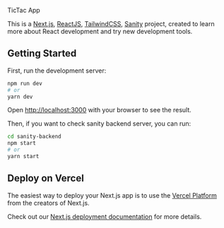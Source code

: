 TicTac App

This is a [Next.js](https://nextjs.org/), [ReactJS](https://reactjs.org/), [TailwindCSS](https://tailwindcss.com/), [Sanity](https://www.sanity.io/) project, created to learn more about React development and try new development tools.

## Getting Started

First, run the development server:

```bash
npm run dev
# or
yarn dev
```

Open [http://localhost:3000](http://localhost:3000) with your browser to see the result.

Then, if you want to check sanity backend server, you can run:

```bash
cd sanity-backend
npm start
# or
yarn start
```

## Deploy on Vercel

The easiest way to deploy your Next.js app is to use the [Vercel Platform](https://vercel.com/new?utm_medium=default-template&filter=next.js&utm_source=create-next-app&utm_campaign=create-next-app-readme) from the creators of Next.js.

Check out our [Next.js deployment documentation](https://nextjs.org/docs/deployment) for more details.
